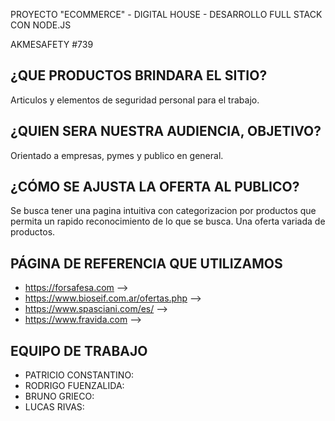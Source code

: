 PROYECTO "ECOMMERCE" - DIGITAL HOUSE - DESARROLLO FULL STACK CON NODE.JS

AKMESAFETY #739


## ¿QUE PRODUCTOS BRINDARA EL SITIO? ##

Articulos y elementos de seguridad personal para el trabajo.

## ¿QUIEN SERA NUESTRA AUDIENCIA, OBJETIVO? ##

Orientado a empresas, pymes y publico en general.

## ¿CÓMO SE AJUSTA LA OFERTA AL PUBLICO? ##

Se busca tener una pagina intuitiva con categorizacion por productos que permita un rapido 
reconocimiento de lo que se busca. Una oferta variada de productos.

## PÁGINA DE REFERENCIA QUE UTILIZAMOS ##
 
- https://forsafesa.com  -->
- https://www.bioseif.com.ar/ofertas.php -->
- https://www.spasciani.com/es/ -->
- https://www.fravida.com -->

## EQUIPO DE TRABAJO ##

* PATRICIO CONSTANTINO:
* RODRIGO FUENZALIDA:
* BRUNO GRIECO:
* LUCAS RIVAS:




